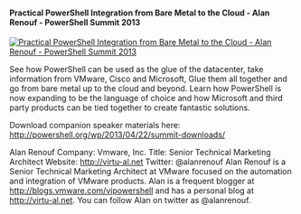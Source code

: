 ﻿#### Practical PowerShell Integration from Bare Metal to the Cloud - Alan Renouf - PowerShell Summit 2013

[![Practical PowerShell Integration from Bare Metal to the Cloud - Alan Renouf - PowerShell Summit 2013](https://i2.ytimg.com/vi/msHGx-mxWJA/hqdefault.jpg "Practical PowerShell Integration from Bare Metal to the Cloud - Alan Renouf - PowerShell Summit 2013")](https://www.youtube.com/watch?v=msHGx-mxWJA)

See how PowerShell can be used as the glue of the datacenter, take information from VMware, Cisco and Microsoft, Glue them all together and go from bare metal up to the cloud and beyond. Learn how PowerShell is now expanding to be the language of choice and how Microsoft and third party products can be tied together to create fantastic solutions.

Download companion speaker materials here: 
http://powershell.org/wp/2013/04/22/summit-downloads/

Alan Renouf
Company: Vmware, Inc.
Title: Senior Technical Marketing Architect
Website: http://virtu-al.net
Twitter: @alanrenouf
Alan Renouf is a Senior Technical Marketing Architect at VMware focused on the automation and integration of VMware products. Alan is a frequent blogger at http://blogs.vmware.com/vipowershell and has a personal blog at http://virtu-al.net. You can follow Alan on twitter as @alanrenouf.


